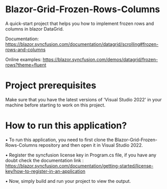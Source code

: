# Blazor-Grid-Frozen-Rows-Columns
A quick-start project that helps you how to implement frozen rows and columns in blazor DataGrid. 

Documentation: https://blazor.syncfusion.com/documentation/datagrid/scrolling#frozen-rows-and-columns

Online examples: https://blazor.syncfusion.com/demos/datagrid/frozen-rows?theme=fluent
                 
# Project prerequisites
Make sure that you have the latest versions of 'Visual Studio 2022' in your machine before starting to work on this project.
# How to run this application?
• To run this application, you need to first clone the Blazor-Grid-Frozen-Rows-Columns repository and then open it in Visual Studio 2022.

• Register the syncfusion license key in Program.cs file, if you have any doubt check the documentation link :  https://blazor.syncfusion.com/documentation/getting-started/license-key/how-to-register-in-an-application

• Now, simply build and run your project to view the output.
